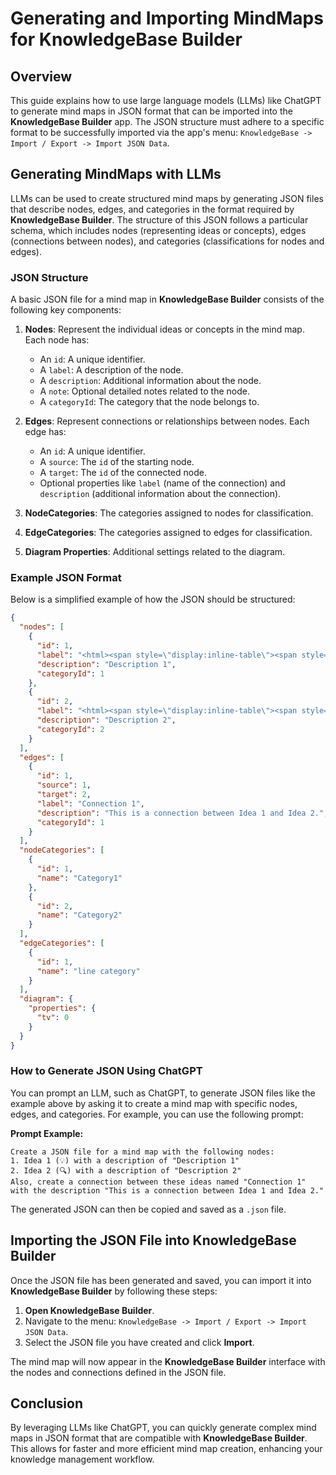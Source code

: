 # Generating and Importing MindMaps for KnowledgeBase Builder

## Overview

This guide explains how to use large language models (LLMs) like ChatGPT to generate mind maps in JSON format that can be imported into the **KnowledgeBase Builder** app. The JSON structure must adhere to a specific format to be successfully imported via the app's menu: `KnowledgeBase -> Import / Export -> Import JSON Data`.

## Generating MindMaps with LLMs

LLMs can be used to create structured mind maps by generating JSON files that describe nodes, edges, and categories in the format required by **KnowledgeBase Builder**. The structure of this JSON follows a particular schema, which includes nodes (representing ideas or concepts), edges (connections between nodes), and categories (classifications for nodes and edges).

### JSON Structure

A basic JSON file for a mind map in **KnowledgeBase Builder** consists of the following key components:

1. **Nodes**: Represent the individual ideas or concepts in the mind map. Each node has:
    - An `id`: A unique identifier.
    - A `label`: A description of the node.
    - A `description`: Additional information about the node.
    - A `note`: Optional detailed notes related to the node.
    - A `categoryId`: The category that the node belongs to.

2. **Edges**: Represent connections or relationships between nodes. Each edge has:
    - An `id`: A unique identifier.
    - A `source`: The `id` of the starting node.
    - A `target`: The `id` of the connected node.
    - Optional properties like `label` (name of the connection) and `description` (additional information about the connection).

3. **NodeCategories**: The categories assigned to nodes for classification.

4. **EdgeCategories**: The categories assigned to edges for classification.

5. **Diagram Properties**: Additional settings related to the diagram.

### Example JSON Format

Below is a simplified example of how the JSON should be structured:

```json
{
  "nodes": [
    {
      "id": 1,
      "label": "<html><span style=\"display:inline-table\"><span style=\"display:table-cell;vertical-align:middle;font-size:3em;\">💡</span><span style=\"display:table-cell;vertical-align:middle\"> Idea 1</span></span></html>",
      "description": "Description 1",
      "categoryId": 1
    },
    {
      "id": 2,
      "label": "<html><span style=\"display:inline-table\"><span style=\"display:table-cell;vertical-align:middle;font-size:3em;\">🔍</span><span style=\"display:table-cell;vertical-align:middle\"> Idea 2</span></span></html>",
      "description": "Description 2",
      "categoryId": 2
    }
  ],
  "edges": [
    {
      "id": 1,
      "source": 1,
      "target": 2,
      "label": "Connection 1",
      "description": "This is a connection between Idea 1 and Idea 2.",
      "categoryId": 1
    }
  ],
  "nodeCategories": [
    {
      "id": 1,
      "name": "Category1"
    },
    {
      "id": 2,
      "name": "Category2"
    }
  ],
  "edgeCategories": [
    {
      "id": 1,
      "name": "line category"
    }
  ],
  "diagram": {
    "properties": {
      "tv": 0
    }
  }
}
```

### How to Generate JSON Using ChatGPT

You can prompt an LLM, such as ChatGPT, to generate JSON files like the example above by asking it to create a mind map with specific nodes, edges, and categories. For example, you can use the following prompt:

**Prompt Example:**
```
Create a JSON file for a mind map with the following nodes:
1. Idea 1 (💡) with a description of "Description 1"
2. Idea 2 (🔍) with a description of "Description 2"
Also, create a connection between these ideas named "Connection 1" with the description "This is a connection between Idea 1 and Idea 2."
```

The generated JSON can then be copied and saved as a `.json` file.

## Importing the JSON File into KnowledgeBase Builder

Once the JSON file has been generated and saved, you can import it into **KnowledgeBase Builder** by following these steps:

1. **Open KnowledgeBase Builder**.
2. Navigate to the menu: `KnowledgeBase -> Import / Export -> Import JSON Data`.
3. Select the JSON file you have created and click **Import**.

The mind map will now appear in the **KnowledgeBase Builder** interface with the nodes and connections defined in the JSON file.

## Conclusion

By leveraging LLMs like ChatGPT, you can quickly generate complex mind maps in JSON format that are compatible with **KnowledgeBase Builder**. This allows for faster and more efficient mind map creation, enhancing your knowledge management workflow.
